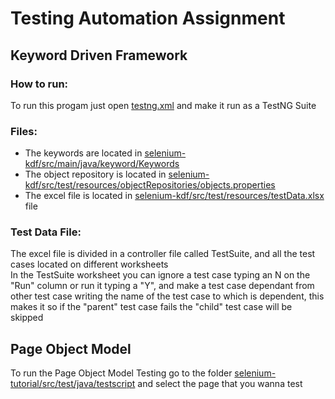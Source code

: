 # Testing Automation Assignment
## Keyword Driven Framework 
### How to run:
To run this progam just open [testng.xml](selenium-kdf/testng.xml) and make it run as a TestNG Suite <br>

### Files:
* The keywords are located in [selenium-kdf/src/main/java/keyword/Keywords](selenium-kdf/src/main/java/keyword/Keywords)<br>
* The object repository is located in [selenium-kdf/src/test/resources/objectRepositories/objects.properties](selenium-kdf/src/test/resources/objectRepositories/objects.properties)<br>
* The excel file is located in [selenium-kdf/src/test/resources/testData.xlsx](selenium-kdf/src/test/resources/testData.xlsx) file <br>

### Test Data File:
The excel file is divided in a controller file called TestSuite, and all the test cases located on different worksheets <br>
In the TestSuite worksheet you can ignore a test case typing an N on the "Run" column or run it typing a "Y", and make a test case dependant from other test case writing the name of the test case to which is dependent, this makes it so if the "parent" test case fails the "child" test case will be skipped <br>

## Page Object Model
 
 To run the Page Object Model Testing go to the folder [selenium-tutorial/src/test/java/testscript](selenium-tutorial/src/test/java/testscript) and select the page that you wanna test
 
